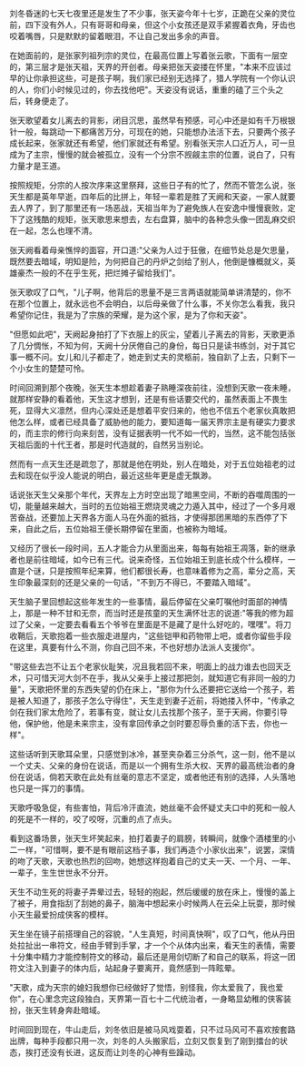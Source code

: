 刘冬昏迷的七天七夜里还是发生了不少事，张天姿今年十七岁，正跪在父亲的灵位前，四下没有外人，只有哥哥和母亲，但这个小女孩还是双手紧握着衣角，牙齿也咬着嘴唇，只是默默的留着眼泪，不让自己发出多余的声音。

在她面前的，是张家列祖列宗的灵位，在最高位置上写着张云歌，下面有一层空的，第三层才是张天祖，天界的开创者。母亲把张天姿搂在怀里，"本来不应该过早的让你承担这些，可是孩子啊，我们家已经别无选择了，猎人学院有一个你认识的人，你们小时候见过的，你去找他吧"。天姿没有说话，重重的磕了三个头之后，转身便走了。

张天歌望着女儿离去的背影，闭目沉思，虽然早有预感，可心中还是如有千万根银针一般，每跳动一下都痛苦万分，可现在的她，只能想办法活下去，只要两个孩子成长起来，张家就还有希望，他们家就还有希望。别看张天宗人口近万人，可一旦成为了主宗，慢慢的就会被孤立，没有一个分宗不觊觎主宗的位置，说白了，只有力量才是王道。

按照规矩，分宗的人按次序来这里祭拜，这些日子有的忙了，然而不管怎么说，张天生都是英年早逝，四年后的比拼上，年轻一辈若是胜了天阙和天姿，一家人就要去人界了，到了那里还有一场恶战，天祖当年为了避免族人在安逸中慢慢衰败，定下了这残酷的规矩，张天歌思来想去，左右盘算，脑中的各种念头像一团乱麻交织在一起，怎么也理不清。

张天阙看着母亲憔悴的面容，开口道:"父亲为人过于狂傲，在细节处总是欠思量，既然要去暗域，明知是险，为何把自己的丹炉之剑给了别人，他倒是慷概就义，英雄豪杰一般的不在乎生死，把烂摊子留给我们"。

张天歌叹了口气，"儿子啊，他背后的思量不是三言两语就能简单讲清楚的，你不在那个位置上，就永远也不会明白，以后母亲做了什么事，不关你怎么看我，我只希望你记住，我是为了宗族的荣耀，是为这个家，是为了你和天姿"。

"但愿如此吧"，天阙起身拍打了下衣服上的灰尘，望着儿子离去的背影，天歌更添了几分惆怅，不知为何，天阙十分厌倦自己的身份，每日只是读书练剑，对于其它事一概不问。女儿和儿子都走了，她走到丈夫的灵柩前，独自趴了上去，只剩下一个小女生的楚楚可怜。

时间回溯到那个夜晚，张天生本想趁着妻子熟睡深夜前往，没想到天歌一夜未睡，就那样安静的看着他，天生这才想到，还是有些话要交代的，虽然表面上不畏生死，显得大义凛然，但内心深处还是想着平安归来的，他也不信五个老家伙真敢把他怎么样，或者已经具备了威胁他的能力，要知道每一届天界宗主是有硬实力要求的，而主宗的修行向来刻苦，没有证据表明一代不如一代的，当然，这不能包括张天祖后面的十代王者，那是时代造就的，自然另当别论。

然而有一点天生还是疏忽了，那就是他在明处，别人在暗处，对于五位始祖老的过去和现在似乎没人能说的明白，最近这些年更是虚无飘渺。

话说张天生父亲那个年代，天界左上方时空出现了暗黑空间，不断的吞噬周围的一切，能量越来越大，当时的五位始祖王燃烧灵魂之力遁入其中，经过了一个多月艰苦奋战，还要加上天界各方面人马在外面的抵挡，才使得那团黑暗的东西停了下来，自此之后，五位始祖王便长期停留在里面，也被称为暗域。

又经历了很长一段时间，五人才能合力从里面出来，每每有始祖王凋落，新的继承者也是前往暗域，如今已有三代。说来奇怪，五位始祖王到底长成个什么模样，一直是个谜，只是按照年纪来算，他们都很长寿，也意味着修为之高，辈分之高，天生印象最深刻的还是父亲的一句话，"不到万不得已，不要踏入暗域"。

天生脑子里回想起这些年发生的一些事情，最后停留在父亲叮嘱他时面部的神情上，那是一种不甘和无奈，而当时还是孩童的天生满怀壮志的说道:"等我的修为超过了父亲，一定要去看看五个爷爷在里面是不是藏了是什么好吃的，嘿嘿"。将刀收鞘后，天歌抱着一些衣服走进屋内，"这些铠甲和药物带上吧，或者你留些手段在这里，真要有什么不测，你自己回不来，不也好想办法派人支援你"。

"带这些去岂不让五个老家伙耻笑，况且我若回不来，明面上的战力谁去也回天乏术，只可惜天河大剑不在手，我从父亲手上接过那把剑，就知道它有非同一般的力量"，天歌把怀里的东西失望的仍在床上，"那你为什么还要把它送给一个孩子，若是被人知道了，那孩子怎么守得住"，天生走到妻子近前，将她搂入怀中，"传承之剑在我们家太危险了，若事有变，就让女儿去找那个孩子，至于天阙，你要引导他，保护他，他是未来宗主，没有拿回传承之剑时要忍辱负重的活下去，你也一样"。

这些话听到天歌耳朵里，只感觉到冰冷，甚至夹杂着三分杀气，这一刻，他不是以一个丈夫、父亲的身份在说话，而是以一个拥有生杀大权、天界的最高统治者的身份在说话，倘若天歌在此处有丝毫的意志不坚定，或者他还有别的选择，人头落地也只是一挥刀的事情。

天歌呼吸急促，有些害怕，背后冷汗直流，她丝毫不会怀疑丈夫口中的死和一般人的死是不一样的，咬了咬呀，沉重的点了点头。

看到这番场景，张天生坏笑起来，拍打着妻子的肩膀，转瞬间，就像个酒楼里的小二一样，"可惜啊，要不是有眼前这档子事，我们再造个小家伙出来"，说罢，深情的吻了天歌，天歌也热烈的回吻，她想这样抱着自己的丈夫一天、一个月、一年、一辈子，生生世世永不分开。

天生不动生死的将妻子弄晕过去，轻轻的抱起，然后缓缓的放在床上，慢慢的盖上了被子，用食指刮了刮她的鼻子，脑海中想起来小时候两人在云朵上玩耍，那时候小天生最爱扮成侠客的模样。

天生坐在镜子前搭理自己的容貌，"人生真短，时间真快啊"，叹了口气，他从丹田处拉扯出一串符文，经由手臂到手掌，才一个个从体内出来，看天生的表情，需要十分集中精力才能控制符文的移动，最后还是用剑切断了和自己的联系，将这一团符文注入到妻子的体内后，站起身子要离开，竟然感到一阵眩晕。

"天歌，成为天宗的媳妇我想你已经做好了觉悟，别怪我，你太爱我了，我也爱你"，在心里念完这段独白，天界第一百七十二代统治者，一身略显幼稚的侠客装扮，张天生转身奔赴暗域。

时间回到现在，牛山走后，刘冬依旧是被马风戏耍着，只不过马风可不喜欢按套路出牌，每种手段都只用一次，刘冬的人头搬家后，立刻又恢复到了刚到擂台的状态，挨打还没有长进，这反而让刘冬的心神有些躁动。
